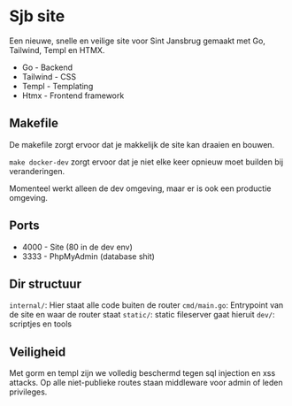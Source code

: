# Sjb site
Een nieuwe, snelle en veilige site voor Sint Jansbrug gemaakt met Go, Tailwind, Templ en HTMX.

* Go - Backend
* Tailwind - CSS
* Templ - Templating
* Htmx - Frontend framework

## Makefile
De makefile zorgt ervoor dat je makkelijk de site kan draaien en bouwen. 

`make docker-dev` zorgt ervoor dat je niet elke keer opnieuw moet builden bij veranderingen.

Momenteel werkt alleen de dev omgeving, maar er is ook een productie omgeving.

## Ports

* 4000 - Site (80 in de dev env)
* 3333 - PhpMyAdmin (database shit)

## Dir structuur

`internal/`: Hier staat alle code buiten de router
`cmd/main.go`: Entrypoint van de site en waar de router staat
`static/`: static fileserver gaat hieruit
`dev/`: scriptjes en tools

## Veiligheid

Met gorm en templ zijn we volledig beschermd tegen sql injection en xss attacks.
Op alle niet-publieke routes staan middleware voor admin of leden privileges.

